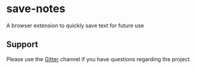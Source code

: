 # save-notes
A browser extension to quickly save text for future use

## Support

Please use the [Gitter](https://gitter.im/the-browser-toolbox/community) channel if you have questions regarding the project.
